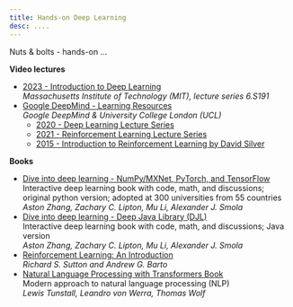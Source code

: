 ```yaml
---
title: Hands-on Deep Learning
desc: ....
---
```



Nuts & bolts - hands-on ...

**Video lectures**

* [2023 - Introduction to Deep Learning](http://introtodeeplearning.com/)
<br>_Massachusetts Institute of Technology (MIT), lecture series 6.S191_
* [Google DeepMind - Learning Resources](https://deepmind.com/learning-resources)
  <br>_Google DeepMind & University College London (UCL)_
  * [2020 - Deep Learning Lecture Series](https://deepmind.com/learning-resources/deep-learning-lecture-series-2020)
  * [2021 - Reinforcement Learning Lecture Series](https://deepmind.com/learning-resources/reinforcement-learning-series-2021)
  * [2015 - Introduction to Reinforcement Learning by David Silver](https://deepmind.com/learning-resources/-introduction-reinforcement-learning-david-silver)



**Books**
* [Dive into deep learning - NumPy/MXNet, PyTorch, and TensorFlow](https://d2l.ai/)
  <br>Interactive deep learning book with code, math, and discussions; original python version;
  adopted at 300 universities from 55 countries
  <br>_Aston Zhang, Zachary C. Lipton, Mu Li, Alexander J. Smola_
* [Dive into deep learning - Deep Java Library (DJL)](https://d2l.djl.ai/)
  <br>Interactive deep learning book with code, math, and discussions; Java version
  <br>_Aston Zhang, Zachary C. Lipton, Mu Li, Alexander J. Smola_
* [Reinforcement Learning: An Introduction](https://web.stanford.edu/class/psych209/Readings/SuttonBartoIPRLBook2ndEd.pdf)
  <br>_Richard S. Sutton and Andrew G. Barto_
* [Natural Language Processing with Transformers Book](https://transformersbook.com/)
  <br>Modern approach to natural language processing (NLP)
  <br>_Lewis Tunstall, Leandro von Werra, Thomas Wolf_



